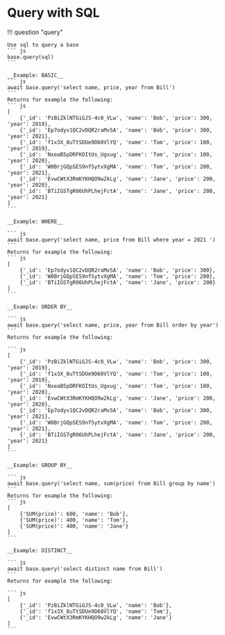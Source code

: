 # Query with SQL

!!! question "query"

    Use sql to query a base
    ``` js
    base.query(sql)
    ```

    __Example: BASIC__
    ``` js
    await base.query('select name, price, year from Bill')
    ```
    Returns for example the following:
    ``` js
    [
        {'_id': 'PzBiZklNTGiGJS-4c0_VLw', 'name': 'Bob', 'price': 300, 'year': 2019},
        {'_id': 'Ep7odyv1QC2vDQR2raMvSA', 'name': 'Bob', 'price': 300, 'year': 2021},
        {'_id': 'f1x3X_8uTtSDUe9D60VlYQ', 'name': 'Tom', 'price': 100, 'year': 2019},
        {'_id': 'NxeaB5pDRFKOItUs_Ugxug', 'name': 'Tom', 'price': 100, 'year': 2020},
        {'_id': 'W0BrjGQpSES9nfSytvXgMA', 'name': 'Tom', 'price': 200, 'year': 2021},
        {'_id': 'EvwCWtX3RmKYKHQO9w2kLg', 'name': 'Jane', 'price': 200, 'year': 2020},
        {'_id': 'BTiIGSTgR06UhPLhejFctA', 'name': 'Jane', 'price': 200, 'year': 2021}
    ]
    ```

    __Example: WHERE__

    ``` js
    await base.query('select name, price from Bill where year = 2021 ')
    ```
    Returns for example the following:
    ``` js
    [
        {'_id': 'Ep7odyv1QC2vDQR2raMvSA', 'name': 'Bob', 'price': 300},
        {'_id': 'W0BrjGQpSES9nfSytvXgMA', 'name': 'Tom', 'price': 200},
        {'_id': 'BTiIGSTgR06UhPLhejFctA', 'name': 'Jane', 'price': 200}
    ]
    ```

    __Example: ORDER BY__

    ``` js
    await base.query('select name, price, year from Bill order by year')
    ```
    Returns for example the following:

    ``` js
    [
        {'_id': 'PzBiZklNTGiGJS-4c0_VLw', 'name': 'Bob', 'price': 300, 'year': 2019},
        {'_id': 'f1x3X_8uTtSDUe9D60VlYQ', 'name': 'Tom', 'price': 100, 'year': 2019},
        {'_id': 'NxeaB5pDRFKOItUs_Ugxug', 'name': 'Tom', 'price': 100, 'year': 2020},
        {'_id': 'EvwCWtX3RmKYKHQO9w2kLg', 'name': 'Jane', 'price': 200, 'year': 2020},
        {'_id': 'Ep7odyv1QC2vDQR2raMvSA', 'name': 'Bob', 'price': 300, 'year': 2021},
        {'_id': 'W0BrjGQpSES9nfSytvXgMA', 'name': 'Tom', 'price': 200, 'year': 2021},
        {'_id': 'BTiIGSTgR06UhPLhejFctA', 'name': 'Jane', 'price': 200, 'year': 2021}
    ]
    ```

    __Example: GROUP BY__

    ``` js
    await base.query('select name, sum(price) from Bill group by name')
    ```
    Returns for example the following:
    ``` js
    [
        {'SUM(price)': 600, 'name': 'Bob'},
        {'SUM(price)': 400, 'name': 'Tom'},
        {'SUM(price)': 400, 'name': 'Jane'}
    ]
    ```

    __Example: DISTINCT__

    ``` js
    await base.query('select distinct name from Bill')
    ```
    Returns for example the following:

    ``` js
    [
        {'_id': 'PzBiZklNTGiGJS-4c0_VLw', 'name': 'Bob'},
        {'_id': 'f1x3X_8uTtSDUe9D60VlYQ', 'name': 'Tom'},
        {'_id': 'EvwCWtX3RmKYKHQO9w2kLg', 'name': 'Jane'}
    ]
    ```
